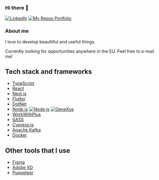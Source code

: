 ### Hi there 👋

[![LinkedIn](https://img.shields.io/badge/linkedin-%230077B5.svg?style=for-the-badge&logo=linkedin&logoColor=white)](https://www.linkedin.com/in/lucasmaffazioli/)
[![My Repos Portfolio](https://img.shields.io/badge/Repos%20portfolio-black?style=for-the-badge&logo=github&logoColor=white)](https://lucasmaffazioli.github.io/)

### About me

I love to develop beaultiful and useful things. 

Currently looking for opportunities anywhere in the EU. Feel free to e-mail me!

## Tech stack and frameworks

- [TypeScript](https://www.typescriptlang.org/)
- [React](https://reactjs.org/)
- [Next.js](https://nextjs.org/)
- [Flutter](https://flutter.dev/)
- [DotNet](https://dotnet.microsoft.com/)
- [Node.js](https://nodejs.org/en/)
[![Node.js](https://img.shields.io/badge/node.js-%2343853D.svg?style=for-the-badge&logo=node.js&logoColor=white)](https://nodejs.org/en/)
[![GeneXus](https://img.shields.io/badge/Genexus-15236e?style=for-the-badge&logo=XState&logoColor=white)](https://genexus.com)
- [WorkWithPlus](https://www.workwithplus.com/)
- [SASS](https://sass-lang.com/)
- [Cypress.js](https://www.cypress.io/)
- [Apache Kafka](https://kafka.apache.org/)
- [Docker](https://www.docker.com/)

## Other tools that I use
- [Figma](https://www.figma.com/)
- [Adobe XD](https://www.adobe.com/products/xd.html)
- [Puppeteer](https://github.com/puppeteer/puppeteer)
